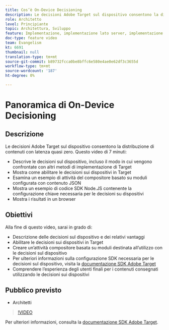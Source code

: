 ```yaml
---
title: Cos’è On-Device Decisioning
description: Le decisioni Adobe Target sul dispositivo consentono la distribuzione di contenuti con latenza quasi zero. Guarda questo video per scoprire come prendere decisioni sui dispositivi e come attivarlo.
role: Architetto
level: Principiante
topic: Architettura, Sviluppo
feature: Implementazione, implementazione lato server, implementazione lato client
doc-type: feature video
team: Evangelism
kt: 6691
thumbnail: null
translation-type: tm+mt
source-git-commit: b89732fcca0be8bffc6e580e4ae0e62df3c3655d
workflow-type: tm+mt
source-wordcount: '187'
ht-degree: 0%

---
```



# Panoramica di On-Device Decisioning

## Descrizione

Le decisioni Adobe Target sul dispositivo consentono la distribuzione di contenuti con latenza quasi zero. Questo video di 7 minuti:

* Descrive le decisioni sul dispositivo, incluso il modo in cui vengono confrontate con altri metodi di implementazione di Target
* Mostra come abilitare le decisioni sui dispositivi in Target
* Esamina un esempio di attività del compositore basato su moduli configurata con contenuto JSON
* Mostra un esempio di codice SDK Node.JS contenente la configurazione chiave necessaria per le decisioni su dispositivi
* Mostra i risultati in un browser

## Obiettivi

Alla fine di questo video, sarai in grado di:

* Descrizione delle decisioni sul dispositivo e dei relativi vantaggi
* Abilitare le decisioni sui dispositivi in Target
* Creare un’attività compositore basata su moduli destinata all’utilizzo con le decisioni sul dispositivo
* Per ulteriori informazioni sulla configurazione SDK necessaria per le decisioni sul dispositivo, visita la [documentazione SDK Adobe Target](https://adobetarget-sdks.gitbook.io/docs/on-device-decisioning/introduction-to-on-device-decisioning)
* Comprendere l’esperienza degli utenti finali per i contenuti consegnati utilizzando le decisioni sui dispositivi

## Pubblico previsto

* Architetti

>[!VIDEO](https://video.tv.adobe.com/v/329032/?quality=12)

Per ulteriori informazioni, consulta la [documentazione SDK Adobe Target](https://adobetarget-sdks.gitbook.io/docs/on-device-decisioning/introduction-to-on-device-decisioning).
